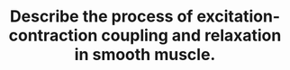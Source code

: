 ---
title: "Describe the process of excitation-contraction coupling and relaxation in smooth muscle."
entityType: SAQ
exam: PEX
college: CICM
year: 2022
sitting: A
question: 12
passRate: 36
EC_expectedDomains:
- "A description of the contractile elements of smooth muscle, the regulatory proteins and the role of calcium, and highlighted how these elements interact."
- "Descriptions of both the contractile and relaxation processes."
EC_extraCredit:
- "A good answer template included a description of the contractile elements of smooth muscle, the regulatory proteins and the role of calcium, and highlighted how these elements interact."
- "They included descriptions of both the contractile and relaxation processes."
EC_errorsCommon:
- "many candidates wrote about skeletal muscle contraction which scored no marks."
---